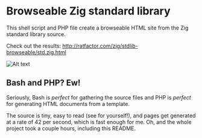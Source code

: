 # Browseable Zig standard library

This shell script and PHP file create a browseable HTML site from the Zig standard library source.

Check out the results: http://ratfactor.com/zig/stdlib-browseable/std.zig.html

![Alt text](http://ratfactor.com/zig/stdlib-browseable/screenshot.png)

## Bash and PHP? Ew!

Seriously, Bash is _perfect_ for gathering the source files and PHP is _perfect_ for generating HTML documents from a template.

The source is tiny, easy to read (see for yourself!), and pages get generated at a rate of 42 per second, which is fast enough for me.
Oh, and the whole project took a couple hours, including this README.
